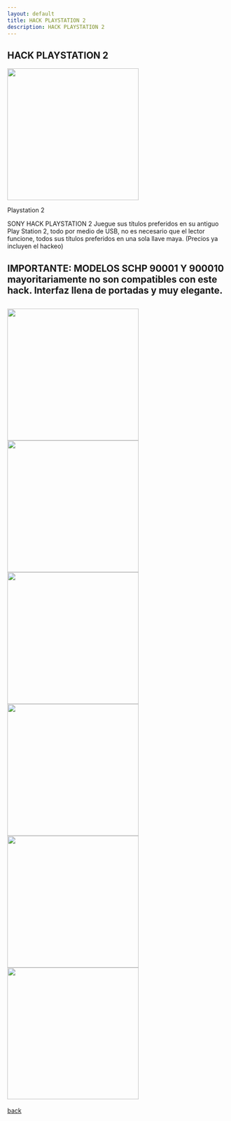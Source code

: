 ```yaml
---
layout: default
title: HACK PLAYSTATION 2
description: HACK PLAYSTATION 2
---
```


## HACK PLAYSTATION 2
<img src="https://user-images.githubusercontent.com/78656150/183829271-543e8603-ae7c-4530-ae1e-d1217e79b9bc.png" width="300" height="300" />

Playstation 2

SONY
HACK PLAYSTATION 2
Juegue sus títulos preferidos en su antiguo Play Station 2, todo por medio de USB, no es
necesario que el lector funcione, todos sus títulos preferidos en una sola llave maya.
(Precios ya incluyen el hackeo)

IMPORTANTE: MODELOS SCHP 90001 Y 900010 mayoritariamente no son compatibles con este
hack. Interfaz llena de portadas y muy elegante.
------
<img src="https://user-images.githubusercontent.com/78656150/183829332-fc10d3c7-0885-46d0-9e1d-f14dc5978af3.png" width="300" height="300" /> <img src="https://user-images.githubusercontent.com/78656150/183829354-d69df56c-c7ea-4335-a834-ef6abe47c3ad.png" width="300" height="300" />
<img src="https://user-images.githubusercontent.com/78656150/183829419-cc4da55f-c5c0-49d0-8c7d-f5dc1d02de01.png" width="300" height="300" />
<img src="https://user-images.githubusercontent.com/78656150/183829398-6c3d9644-20aa-4328-a0ed-5e4ad84b3a9c.png" width="300" height="300" />
<img src="https://user-images.githubusercontent.com/78656150/183829372-6ac914e1-bf74-4882-abf7-eab0e768f3a7.png" width="300" height="300" />
<img src="https://user-images.githubusercontent.com/78656150/183829566-39323d67-cd7e-4d5a-93c6-76f96d709adf.png" width="300" height="300" />
-------

[back](./)

